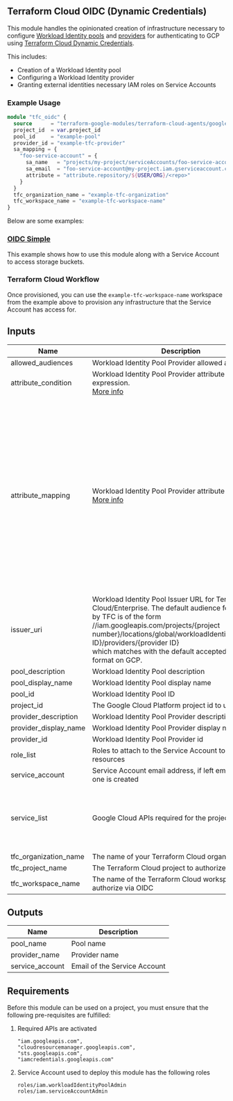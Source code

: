## Terraform Cloud OIDC (Dynamic Credentials)

This module handles the opinionated creation of infrastructure necessary to configure [Workload Identity pools](https://cloud.google.com/iam/docs/workload-identity-federation#pools) and [providers](https://cloud.google.com/iam/docs/workload-identity-federation#providers) for authenticating to GCP using [Terraform Cloud Dynamic Credentials](https://developer.hashicorp.com/terraform/cloud-docs/workspaces/dynamic-provider-credentials/gcp-configuration).

This includes:

- Creation of a Workload Identity pool
- Configuring a Workload Identity provider
- Granting external identities necessary IAM roles on Service Accounts

### Example Usage

```terraform
module "tfc_oidc" {
  source      = "terraform-google-modules/terraform-cloud-agents/google//modules/tfc-oidc"
  project_id  = var.project_id
  pool_id     = "example-pool"
  provider_id = "example-tfc-provider"
  sa_mapping = {
    "foo-service-account" = {
      sa_name   = "projects/my-project/serviceAccounts/foo-service-account@my-project.iam.gserviceaccount.com"
      sa_email  = "foo-service-account@my-project.iam.gserviceaccount.com"
      attribute = "attribute.repository/${USER/ORG}/<repo>"
    }
  }
  tfc_organization_name = "example-tfc-organization"
  tfc_workspace_name = "example-tfc-workspace-name"
}
```

Below are some examples:

### [OIDC Simple](../../examples/oidc-simple/README.md)

This example shows how to use this module along with a Service Account to access storage buckets.

### Terraform Cloud Workflow

Once provisioned, you can use the `example-tfc-workspace-name` workspace from the example above to provision any infrastructure that the Service Account has access for.

<!-- BEGINNING OF PRE-COMMIT-TERRAFORM DOCS HOOK -->
## Inputs

| Name | Description | Type | Default | Required |
|------|-------------|------|---------|:--------:|
| allowed\_audiences | Workload Identity Pool Provider allowed audiences. | `list(string)` | `[]` | no |
| attribute\_condition | Workload Identity Pool Provider attribute condition expression. <br>[More info](https://registry.terraform.io/providers/hashicorp/google/latest/docs/resources/iam_workload_identity_pool_provider#attribute_condition) | `string` | `""` | no |
| attribute\_mapping | Workload Identity Pool Provider attribute mapping. <br>[More info](https://registry.terraform.io/providers/hashicorp/google/latest/docs/resources/iam_workload_identity_pool_provider#attribute_mapping) | `map(any)` | <pre>{<br>  "attribute.aud": "assertion.aud",<br>  "attribute.terraform_full_workspace": "assertion.terraform_full_workspace",<br>  "attribute.terraform_organization_id": "assertion.terraform_organization_id",<br>  "attribute.terraform_organization_name": "assertion.terraform_organization_name",<br>  "attribute.terraform_project_id": "assertion.terraform_project_id",<br>  "attribute.terraform_project_name": "assertion.terraform_project_name",<br>  "attribute.terraform_run_id": "assertion.terraform_run_id",<br>  "attribute.terraform_run_phase": "assertion.terraform_run_phase",<br>  "attribute.terraform_workspace_id": "assertion.terraform_workspace_id",<br>  "attribute.terraform_workspace_name": "assertion.terraform_workspace_name",<br>  "google.subject": "assertion.sub"<br>}</pre> | no |
| issuer\_uri | Workload Identity Pool Issuer URL for Terraform Cloud/Enterprise. The default audience format used by TFC is of the form<br>//iam.googleapis.com/projects/{project number}/locations/global/workloadIdentityPools/{pool ID}/providers/{provider ID}<br>which matches with the default accepted audience format on GCP. | `string` | `"https://app.terraform.io"` | no |
| pool\_description | Workload Identity Pool description | `string` | `"Workload Identity Pool managed by Terraform"` | no |
| pool\_display\_name | Workload Identity Pool display name | `string` | `null` | no |
| pool\_id | Workload Identity Pool ID | `string` | n/a | yes |
| project\_id | The Google Cloud Platform project id to use | `string` | n/a | yes |
| provider\_description | Workload Identity Pool Provider description | `string` | `"Workload Identity Pool Provider managed by Terraform"` | no |
| provider\_display\_name | Workload Identity Pool Provider display name | `string` | `null` | no |
| provider\_id | Workload Identity Pool Provider id | `string` | n/a | yes |
| role\_list | Roles to attach to the Service Account to provision resources | `list(string)` | `[]` | no |
| service\_account | Service Account email address, if left empty a new one is created | `string` | `""` | no |
| service\_list | Google Cloud APIs required for the project | `list(string)` | <pre>[<br>  "iam.googleapis.com",<br>  "cloudresourcemanager.googleapis.com",<br>  "sts.googleapis.com",<br>  "iamcredentials.googleapis.com"<br>]</pre> | no |
| tfc\_organization\_name | The name of your Terraform Cloud organization | `string` | n/a | yes |
| tfc\_project\_name | The Terraform Cloud project to authorize via OIDC | `string` | `"Default Project"` | no |
| tfc\_workspace\_name | The name of the Terraform Cloud workspace to authorize via OIDC | `string` | `"gcp-oidc-workspace"` | no |

## Outputs

| Name | Description |
|------|-------------|
| pool\_name | Pool name |
| provider\_name | Provider name |
| service\_account | Email of the Service Account |

 <!-- END OF PRE-COMMIT-TERRAFORM DOCS HOOK -->

## Requirements

Before this module can be used on a project, you must ensure that the following pre-requisites are fulfilled:

1. Required APIs are activated

    ```
    "iam.googleapis.com",
    "cloudresourcemanager.googleapis.com",
    "sts.googleapis.com",
    "iamcredentials.googleapis.com"
    ```

1. Service Account used to deploy this module has the following roles

    ```
    roles/iam.workloadIdentityPoolAdmin
    roles/iam.serviceAccountAdmin
    ```
